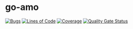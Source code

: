 # go-amo
[![Bugs](https://sonarcloud.io/api/project_badges/measure?project=smarthead_go-amo&metric=bugs)](https://sonarcloud.io/dashboard?id=smarthead_go-amo)
[![Lines of Code](https://sonarcloud.io/api/project_badges/measure?project=smarthead_go-amo&metric=ncloc)](https://sonarcloud.io/dashboard?id=smarthead_go-amo)
[![Coverage](https://sonarcloud.io/api/project_badges/measure?project=smarthead_go-amo&metric=coverage)](https://sonarcloud.io/dashboard?id=smarthead_go-amo)
[![Quality Gate Status](https://sonarcloud.io/api/project_badges/measure?project=smarthead_go-amo&metric=alert_status)](https://sonarcloud.io/dashboard?id=smarthead_go-amo)
